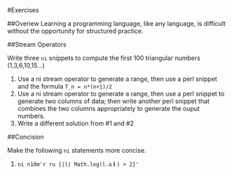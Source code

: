#Exercises

##Overiew
Learning a programming language, like any language, is difficult without the opportunity for structured practice.

##Stream Operators

Write three `ni` snippets to compute the first 100 triangular numbers (1,3,6,10,15...)

1. Use a ni stream operator to generate a range, then use a perl snippet and the formula `T_n = n*(n+1)/2`
2. Use a ni stream operator to generate a range, then use a perl snippet to generate two columns of data; then write another perl snippet that combines the two columns appropriately to generate the ouput numbers.
3. Write a different solution from #1 and #2

##Concision

Make the following `ni` statements more concise.

1. `ni n10m'r ru {|l| Math.log(l.a` **i** `) > 2}' `